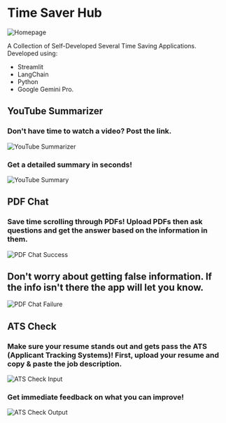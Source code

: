 # Time Saver Hub

![Homepage](https://github.com/user-attachments/assets/d934397f-edd1-4916-b1e0-fa8d18b0cac8)

A Collection of Self-Developed Several Time Saving Applications. 
Developed using:
* Streamlit
* LangChain
* Python
* Google Gemini Pro.

## YouTube Summarizer
### Don't have time to watch a video? Post the link.
![YouTube Summarizer](https://github.com/user-attachments/assets/38f8c04e-2cff-48d7-b201-ff4d51b183da)

### Get a detailed summary in seconds!
![YouTube Summary](https://github.com/user-attachments/assets/908c7293-b4a9-4a1e-a365-9528b834c3c2)

## PDF Chat
### Save time scrolling through PDFs! Upload PDFs then ask questions and get the answer based on the information in them.
![PDF Chat Success](https://github.com/user-attachments/assets/eb3f1517-04fd-44a4-b79c-ed2147976fa2)

## Don't worry about getting false information. If the info isn't there the app will let you know.
![PDF Chat Failure](https://github.com/user-attachments/assets/ae2bf7e1-07c0-4c97-a8f8-74e3ba353b91)

## ATS Check
### Make sure your resume stands out and gets pass the ATS (Applicant Tracking Systems)! First, upload your resume and copy & paste the job description.
![ATS Check Input](https://github.com/user-attachments/assets/885e0b02-f06e-4b02-8abf-04b435701052)

### Get immediate feedback on what you can improve!
![ATS Check Output](https://github.com/user-attachments/assets/88620514-c0e8-4dbc-8103-8b7517101dc2)
